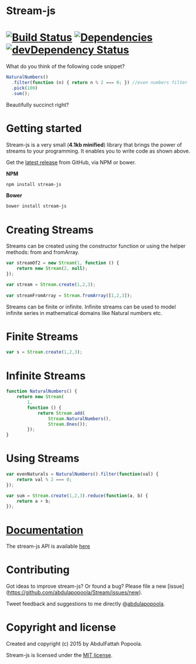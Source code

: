 # Stream-js

[![Build Status](https://travis-ci.org/abdulapopoola/Stream.svg?branch=master)](https://travis-ci.org/abdulapopoola/Stream) [![Dependencies](https://david-dm.org/abdulapopoola/Stream.svg)](https://david-dm.org/abdulapopoola/Stream.svg) [![devDependency Status](https://david-dm.org/abdulapopoola/Stream/dev-status.svg)](https://david-dm.org/abdulapopoola/Stream#info=devDependencies) 
========================

What do you think of the following code snippet?

```js
NaturalNumbers()
  .filter(function (n) { return n % 2 === 0; }) //even numbers filter
  .pick(100)
  .sum();
```
Beautifully succinct right?

# Getting started

Stream-js is a very small (**4.1kb minified**) library that brings the power of streams to your programming. It enables you to write code as shown above.

Get the [latest release](https://github.com/abdulapopoola/Stream/releases) from GitHub, via NPM or bower.

**NPM**
```bash
npm install stream-js
```
**Bower**
```bash
bower install stream-js
```

# Creating Streams

Streams can be created using the constructor function or using the helper methods: from and fromArray.

```js
var streamOf2 = new Stream(1, function () {
    return new Stream(2, null);
});

var stream = Stream.create(1,2,3);
 
var streamFromArray = Stream.fromArray([1,2,3]);
```

Streams can be finite or infinite. Infinite streams can be used to model infinite series in mathematical domains like Natural numbers etc.
# Finite Streams

```js
var s = Stream.create(1,2,3);
```

# Infinite Streams

```js
function NaturalNumbers() {
    return new Stream(
        1,
        function () {
            return Stream.add(
                Stream.NaturalNumbers(),
                Stream.Ones());
        });
}
```

# Using Streams 

```js
var evenNaturals = NaturalNumbers().filter(function(val) {
    return val % 2 === 0;
});
```

```js
var sum = Stream.create(1,2,3).reduce(function(a, b) {
    return a + b;
});
```

# [Documentation](https://github.com/abdulapopoola/Stream/blob/master/api/documentation.md)

The stream-js API is available [here](https://github.com/abdulapopoola/Stream/blob/master/api/documentation.md)

# Contributing

Got ideas to improve stream-js? Or found a bug? Please file a new [issue] (https://github.com/abdulapopoola/Stream/issues/new). 

Tweet feedback and suggestions to me directly @[abdulapopoola](https://twitter.com/abdulapopoola).

# Copyright and license

Created and copyright (c) 2015 by AbdulFattah Popoola.

Stream-js is licensed under the [MIT license](https://github.com/abdulapopoola/Stream/blob/master/LICENSE).

